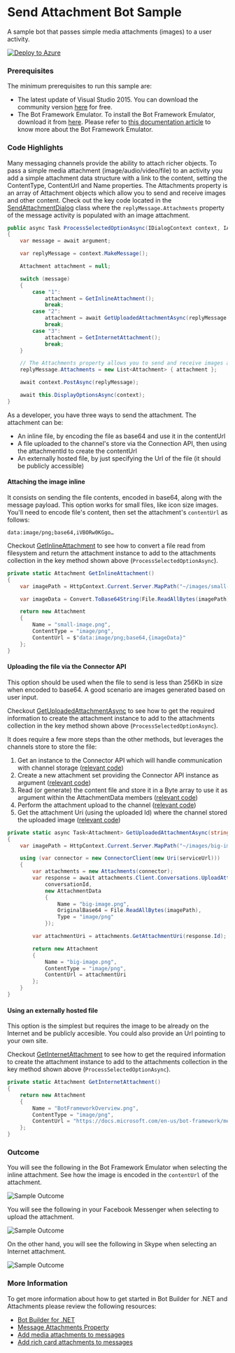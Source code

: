 # Send Attachment Bot Sample

A sample bot that passes simple media attachments (images) to a user activity.

[![Deploy to Azure][Deploy Button]][Deploy CSharp/SendAttachment]

[Deploy Button]: https://azuredeploy.net/deploybutton.png
[Deploy CSharp/SendAttachment]: https://azuredeploy.net

### Prerequisites

The minimum prerequisites to run this sample are:
* The latest update of Visual Studio 2015. You can download the community version [here](http://www.visualstudio.com) for free.
* The Bot Framework Emulator. To install the Bot Framework Emulator, download it from [here](https://emulator.botframework.com/). Please refer to [this documentation article](https://github.com/microsoft/botframework-emulator/wiki/Getting-Started) to know more about the Bot Framework Emulator.

### Code Highlights

Many messaging channels provide the ability to attach richer objects. To pass a simple media attachment (image/audio/video/file) to an activity you add a simple attachment data structure with a link to the content, setting the ContentType, ContentUrl and Name properties.
The Attachments property is an array of Attachment objects which allow you to send and receive images and other content. Check out the key code located in the [SendAttachmentDialog](SendAttachmentDialog.cs#L55-L82) class where the `replyMessage.Attachments` property of the message activity is populated with an image attachment.

````C#
public async Task ProcessSelectedOptionAsync(IDialogContext context, IAwaitable<string> argument)
{
    var message = await argument;

    var replyMessage = context.MakeMessage();

    Attachment attachment = null;

    switch (message)
    {
        case "1":
            attachment = GetInlineAttachment();
            break;
        case "2":
            attachment = await GetUploadedAttachmentAsync(replyMessage.ServiceUrl, replyMessage.Conversation.Id);
            break;
        case "3":
            attachment = GetInternetAttachment();
            break;
    }

    // The Attachments property allows you to send and receive images and other content
    replyMessage.Attachments = new List<Attachment> { attachment };

    await context.PostAsync(replyMessage);

    await this.DisplayOptionsAsync(context);
}
````

As a developer, you have three ways to send the attachment. The attachment can be:
 - An inline file, by encoding the file as base64 and use it in the contentUrl
 - A file uploaded to the channel's store via the Connection API, then using the attachmentId to create the contentUrl
 - An externally hosted file, by just specifying the Url of the file (it should be publicly accessible)

#### Attaching the image inline

It consists on sending the file contents, encoded in base64, along with the message payload. This option works for small files, like icon size images. 
You'll need to encode file's content, then set the attachment's `contentUrl` as follows:

````
data:image/png;base64,iVBORw0KGgo…
````

Checkout [GetInlineAttachment](SendAttachmentDialog.cs#L84-L96) to see how to convert a file read from filesystem and return the attachment instance to add to the attachments collection in the key method shown above (`ProcessSelectedOptionAsync`).

````C#
private static Attachment GetInlineAttachment()
{
    var imagePath = HttpContext.Current.Server.MapPath("~/images/small-image.png");

    var imageData = Convert.ToBase64String(File.ReadAllBytes(imagePath));

    return new Attachment
    {
        Name = "small-image.png",
        ContentType = "image/png",
        ContentUrl = $"data:image/png;base64,{imageData}"
    };
}
````

#### Uploading the file via the Connector API

This option should be used when the file to send is less than 256Kb in size when encoded to base64. A good scenario are images generated based on user input.

Checkout [GetUploadedAttachmentAsync](SendAttachmentDialog.cs#L98-L123) to see how to get the required information to create the attachment instance to add to the attachments collection in the key method shown above (`ProcessSelectedOptionAsync`).

It does require a few more steps than the other methods, but leverages the channels store to store the file:

1. Get an instance to the Connector API which will handle communication with channel storage ([relevant code](SendAttachmentDialog.cs#L102))
2. Create a new attachment set providing the Connector API instance as argument ([relevant code](SendAttachmentDialog.cs#L104))
3. Read (or generate) the content file and store it in a Byte array to use it as argument within the AttachmentData members ([relevant code](SendAttachmentDialog.cs#L110))
4. Perform the attachment upload to the channel ([relevant code](SendAttachmentDialog.cs#L105))
5. Get the attachment Uri (using the uploaded Id) where the channel stored the uploaded image ([relevant code](SendAttachmentDialog.cs#L114))

````C#
private static async Task<Attachment> GetUploadedAttachmentAsync(string serviceUrl, string conversationId)
{
    var imagePath = HttpContext.Current.Server.MapPath("~/images/big-image.png");

    using (var connector = new ConnectorClient(new Uri(serviceUrl)))
    {
        var attachments = new Attachments(connector);
        var response = await attachments.Client.Conversations.UploadAttachmentAsync(
            conversationId,
            new AttachmentData
            {
                Name = "big-image.png",
                OriginalBase64 = File.ReadAllBytes(imagePath),
                Type = "image/png"
            });

        var attachmentUri = attachments.GetAttachmentUri(response.Id);

        return new Attachment
        {
            Name = "big-image.png",
            ContentType = "image/png",
            ContentUrl = attachmentUri
        };
    }
}
````

#### Using an externally hosted file

This option is the simplest but requires the image to be already on the Internet and be publicly accesible.
You could also provide an Url pointing to your own site.

Checkout [GetInternetAttachment](SendAttachmentDialog.cs#L125-L133) to see how to get the required information to create the attachment instance to add to the attachments collection in the key method shown above (`ProcessSelectedOptionAsync`).

````C#
private static Attachment GetInternetAttachment()
{
    return new Attachment
    {
        Name = "BotFrameworkOverview.png",
        ContentType = "image/png",
        ContentUrl = "https://docs.microsoft.com/en-us/bot-framework/media/how-it-works/architecture-resize.png"
    };
}
````

### Outcome

You will see the following in the Bot Framework Emulator when selecting the inline attachment. See how the image is encoded in the `contentUrl` of the attachment.

![Sample Outcome](images/outcome-emulator.png)

You will see the following in your Facebook Messenger when selecting to upload the attachment.

![Sample Outcome](images/outcome-facebook.png)

On the other hand, you will see the following in Skype when selecting an Internet attachment.

![Sample Outcome](images/outcome-skype.png)

### More Information

To get more information about how to get started in Bot Builder for .NET and Attachments please review the following resources:
* [Bot Builder for .NET](https://docs.microsoft.com/en-us/bot-framework/dotnet/)
* [Message Attachments Property](https://docs.microsoft.com/en-us/bot-framework/dotnet/bot-builder-dotnet-create-messages#message-attachments)
* [Add media attachments to messages](https://docs.microsoft.com/en-us/bot-framework/dotnet/bot-builder-dotnet-add-media-attachments)
* [Add rich card attachments to messages](https://docs.microsoft.com/en-us/bot-framework/dotnet/bot-builder-dotnet-add-media-attachments)
